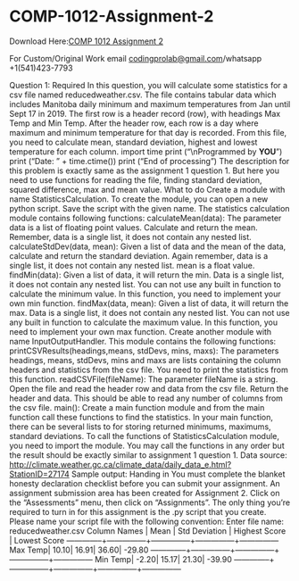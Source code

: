 # COMP-1012-Assignment-2

Download Here:[COMP 1012 Assignment 2](https://codingherolab.com/product/comp-1012-assignment-2/)

For Custom/Original Work email codingprolab@gmail.com/whatsapp +1(541)423-7793

Question 1: Required
In this question, you will calculate some statistics for a csv file named reducedweather.csv. The
file contains tabular data which includes Manitoba daily minimum and maximum temperatures
from Jan until Sept 17 in 2019. The first row is a header record (row), with headings Max Temp
and Min Temp. After the header row, each row is a day where maximum and minimum
temperature for that day is recorded. From this file, you need to calculate mean, standard
deviation, highest and lowest temperature for each column.
import time
print (“\nProgrammed by ******YOU******”)
print (“Date: ” + time.ctime())
print (“End of processing”)
The description for this problem is exactly same as the assignment 1 question 1. But here you
need to use functions for reading the file, finding standard deviation, squared difference, max
and mean value.
What to do
Create a module with name StatisticsCalculation. To create the module, you can open a new
python script. Save the script with the given name. The statistics calculation module contains
following functions:
calculateMean(data):
The parameter data is a list of floating point values. Calculate and return the mean. Remember,
data is a single list, it does not contain any nested list.
calculateStdDev(data, mean):
Given a list of data and the mean of the data, calculate and return the standard deviation. Again
remember, data is a single list, it does not contain any nested list. mean is a float value.
findMin(data):
Given a list of data, it will return the min. Data is a single list, it does not contain any nested list.
You can not use any built in function to calculate the minimum value. In this function, you need
to implement your own min function.
findMax(data, mean):
Given a list of data, it will return the max. Data is a single list, it does not contain any nested list.
You can not use any built in function to calculate the maximum value. In this function, you need
to implement your own max function.
Create another module with name InputOutputHandler. This module contains the following
functions:
printCSVResults(headings,means, stdDevs, mins, maxs):
The parameters headings, means, stdDevs, mins and maxs are lists containing the column
headers and statistics from the csv file. You need to print the statistics from this function.
readCSVFile(fileName):
The parameter fileName is a string. Open the file and read the header row and data from the csv
file. Return the header and data. This should be able to read any number of columns from the
csv file.
main():
Create a main function module and from the main function call these functions to find the
statistics. In your main function, there can be several lists to for storing returned minimums,
maximums, standard deviations. To call the functions of StatisticsCalculation module, you need
to import the module. You may call the functions in any order but the result should be exactly
similar to assignment 1 question 1.
Data source: http://climate.weather.gc.ca/climate_data/daily_data_e.html?StationID=27174
Sample output:
Handing in
You must complete the blanket honesty declaration checklist before you can submit your
assignment.
An assignment submission area has been created for Assignment 2. Click on the “Assessments”
menu, then click on “Assignments”.
The only thing you’re required to turn in for this assignment is the .py script that you create.
Please name your script file with the following convention:
Enter file name: reducedweather.csv
Column Names | Mean | Std Deviation | Highest Score | Lowest Score
————–+—————+—————+—————+—————
Max Temp| 10.10| 16.91| 36.60| -29.80
————–+—————+—————+—————+—————
Min Temp| -2.20| 15.17| 21.30| -39.90
————–+—————+—————+—————+—————
